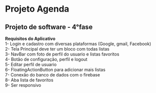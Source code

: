 <h1>Projeto Agenda</h1>
<h2>Projeto de software - 4°fase</h2>
<strong>Requisitos do Aplicativo</strong><br>
1- Login e cadastro com diversas plataformas (Google, gmail, Facebook)<br>
2- Tela Principal deve ter um bloco com todas listas<br>
3- NavBar com foto de perfil do usuario e listas favoritos<br>
4- Botão de configuração, perfil e logout<br>
5- Editar perfil de usuario<br>
6- FloatingActionButton para adicionar mais listas<br>
7- Conexão do banco de dados com o firebase<br>
8- Aba lista de favoritos<br>
9- Ser responsivo<br>
